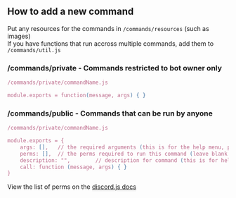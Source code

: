 ## How to add a new command
Put any resources for the commands in `/commands/resources` (such as images)  
If you have functions that run accross multiple commands, add them to `/commands/util.js`
### /commands/private - Commands restricted to bot owner only  
```javascript
/commands/private/commandName.js

module.exports = function(message, args) { }
```
### /commands/public - Commands that can be run by anyone  
```javascript
/commands/private/commandName.js

module.exports = {
	args: [],	// the required arguments (this is for the help menu, please wrap each on in <>)
	perms: [],	// the perms required to run this command (leave blank for anyone to be able to run it)
    description: "",		// description for command (this is for help menu, try to keep it short)
    call: function (message, args) { }
}
```
View the list of perms on the [discord.js docs](https://discord.js.org/#/docs/main/stable/class/Permissions?scrollTo=s-FLAGS)
